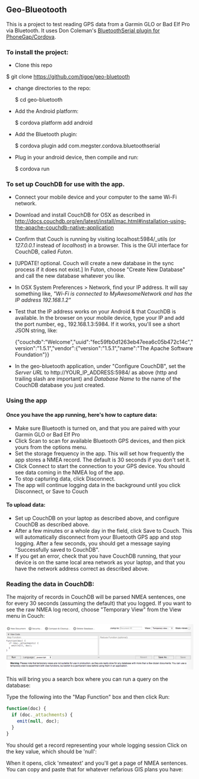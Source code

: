 ## Geo-Blueotooth

This is a project to test reading GPS data from a Garmin GLO or Bad Elf Pro via Bluetooth. It uses Don Coleman's [BluetoothSerial plugin for PhoneGap/Cordova](https://github.com/don/BluetoothSerial).


### To install the project:

* Clone this repo

 $ git clone https://github.com/tigoe/geo-bluetooth

* change directories to the repo:

	$ cd geo-bluetooth
	
* Add the Android platform:

	$ cordova platform add android

* Add the Bluetooth plugin:

	$ cordova plugin add com.megster.cordova.bluetoothserial

* Plug in your android device, then compile and run:

	$ cordova run

### To set up CouchDB for use with the app.

* Connect your mobile device and your computer to the same Wi-Fi network.

* Download and install CouchDB for OSX as described in <http://docs.couchdb.org/en/latest/install/mac.html#installation-using-the-apache-couchdb-native-application>

* Confirm that Couch is running by visiting localhost:5984/_utils (or *127.0.0.1* instead of *localhost*) in a browser. This is the GUI interface for CouchDB, called *Futon*.

* [UPDATE! optional. Couch will create a new database in the sync process if it does not exist.] In Futon, choose "Create New Database" and call the new database whatever you like. 

* In OSX System Preferences > Network, find your IP address. It will say something like, *"Wi-Fi is connected to MyAwesomeNetwork and has the IP address 192.168.1.2"*

* Test that the IP address works on your Android & that CouchDB is available. In the browser on your mobile device, type your IP and add the port number, eg., 192.168.1.3:5984. If it works, you'll see a short JSON string, like: 

	{"couchdb":"Welcome","uuid":"fec59fb0d1263eb47eea6c05b472c14c","version":"1.5.1","vendor":{"version":"1.5.1","name":"The Apache Software Foundation"}}

* In the geo-bluetooth application, under "Configure CouchDB", set the *Server URL* to http://YOUR_IP_ADDRESS:5984/ as above (http and trailing slash are important) and *Database Name* to the name of the CouchDB database you just created.


### Using the app

#### Once you have the app running, here's how to capture data:

* Make sure Bluetooth is turned on, and that you are paired with your Garmin GLO or Bad Elf Pro
* Click Scan to scan for available Bluetooth GPS devices, and then pick yours from the options menu.
* Set the storage frequency in the app. This will set how frequently the app stores a NMEA record. The default is 30 seconds if you don't set it.
* Click Connect to start the connection to your GPS device. You should see data coming in the NMEA log of the app.
* To stop capturing data, click Disconnect.
* The app will continue logging data in the background until you click Disconnect, or Save to Couch

#### To upload data: 
* Set up CouchDB on your laptop as described above, and configure CouchDB as described above.
* After a few minutes or a whole day in the field, click Save to Couch. This will automatically disconnect from your Bluetooth GPS app and stop logging. After a few seconds, you should get a message saying "Successfully saved to CouchDB". 
* If you get an error, check that you have CouchDB running, that your device is on the same local area network as your laptop, and that you have the network address correct as described above.


### Reading the data in CouchDB:

The majority of records in  CouchDB will be parsed NMEA sentences, one for every 30 seconds (assuming the default) that you logged. If you want to see the raw NMEA log record, choose "Temporary View" from the View menu in Couch:

![CouchDB temporary view](images/temporary_view.png "CouchDB's temporary view menu")

 This will bring you a search box where you can run a query on the database:
 
Type the following into the "Map Function" box and then click Run:

```javascript
function(doc) {
  if (doc._attachments) {
    emit(null, doc);
  }
}
```

You should get a record representing your whole logging session Click on the key value, which should be 'null':

When it opens, click 'nmeatext' and you'll get a page of NMEA sentences. You can copy and paste that for whatever nefarious GIS plans you have:




